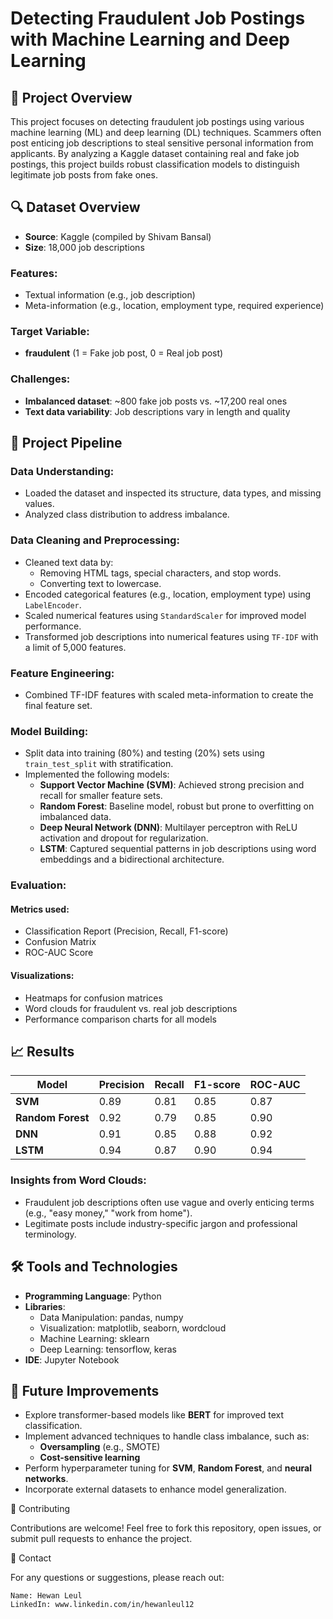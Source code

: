 # Detecting Fraudulent Job Postings with Machine Learning and Deep Learning

## 📜 Project Overview

This project focuses on detecting fraudulent job postings using various machine learning (ML) and deep learning (DL) techniques. Scammers often post enticing job descriptions to steal sensitive personal information from applicants. By analyzing a Kaggle dataset containing real and fake job postings, this project builds robust classification models to distinguish legitimate job posts from fake ones.

## 🔍 Dataset Overview

- **Source**: Kaggle (compiled by Shivam Bansal)
- **Size**: 18,000 job descriptions

### Features:
- Textual information (e.g., job description)
- Meta-information (e.g., location, employment type, required experience)

### Target Variable:
- **fraudulent** (1 = Fake job post, 0 = Real job post)

### Challenges:
- **Imbalanced dataset**: ~800 fake job posts vs. ~17,200 real ones
- **Text data variability**: Job descriptions vary in length and quality

## 🚀 Project Pipeline

### Data Understanding:
- Loaded the dataset and inspected its structure, data types, and missing values.
- Analyzed class distribution to address imbalance.

### Data Cleaning and Preprocessing:
- Cleaned text data by:
  - Removing HTML tags, special characters, and stop words.
  - Converting text to lowercase.
- Encoded categorical features (e.g., location, employment type) using `LabelEncoder`.
- Scaled numerical features using `StandardScaler` for improved model performance.
- Transformed job descriptions into numerical features using `TF-IDF` with a limit of 5,000 features.

### Feature Engineering:
- Combined TF-IDF features with scaled meta-information to create the final feature set.

### Model Building:
- Split data into training (80%) and testing (20%) sets using `train_test_split` with stratification.
- Implemented the following models:
  - **Support Vector Machine (SVM)**: Achieved strong precision and recall for smaller feature sets.
  - **Random Forest**: Baseline model, robust but prone to overfitting on imbalanced data.
  - **Deep Neural Network (DNN)**: Multilayer perceptron with ReLU activation and dropout for regularization.
  - **LSTM**: Captured sequential patterns in job descriptions using word embeddings and a bidirectional architecture.

### Evaluation:
#### Metrics used:
- Classification Report (Precision, Recall, F1-score)
- Confusion Matrix
- ROC-AUC Score

#### Visualizations:
- Heatmaps for confusion matrices
- Word clouds for fraudulent vs. real job descriptions
- Performance comparison charts for all models

## 📈 Results

| Model           | Precision | Recall | F1-score | ROC-AUC |
|-----------------|-----------|--------|----------|---------|
| **SVM**         | 0.89      | 0.81   | 0.85     | 0.87    |
| **Random Forest** | 0.92      | 0.79   | 0.85     | 0.90    |
| **DNN**         | 0.91      | 0.85   | 0.88     | 0.92    |
| **LSTM**        | 0.94      | 0.87   | 0.90     | 0.94    |

### Insights from Word Clouds:
- Fraudulent job descriptions often use vague and overly enticing terms (e.g., "easy money," "work from home").
- Legitimate posts include industry-specific jargon and professional terminology.

## 🛠️ Tools and Technologies

- **Programming Language**: Python
- **Libraries**:
  - Data Manipulation: pandas, numpy
  - Visualization: matplotlib, seaborn, wordcloud
  - Machine Learning: sklearn
  - Deep Learning: tensorflow, keras
- **IDE**: Jupyter Notebook

## 📌 Future Improvements

- Explore transformer-based models like **BERT** for improved text classification.
- Implement advanced techniques to handle class imbalance, such as:
  - **Oversampling** (e.g., SMOTE)
  - **Cost-sensitive learning**
- Perform hyperparameter tuning for **SVM**, **Random Forest**, and **neural networks**.
- Incorporate external datasets to enhance model generalization.

🤝 Contributing

Contributions are welcome! Feel free to fork this repository, open issues, or submit pull requests to enhance the project.

📧 Contact

For any questions or suggestions, please reach out:

    Name: Hewan Leul
    LinkedIn: www.linkedin.com/in/hewanleul12

